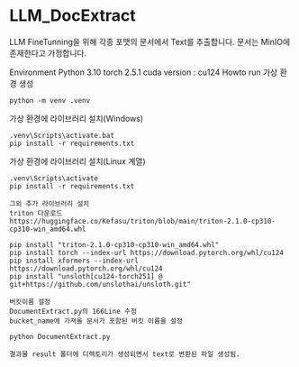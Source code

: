 # LLM_DocExtract

LLM FineTunning을 위해 각종 포맷의 문서에서 Text를 추출합니다.
문서는 MinIO에 존재한다고 가정합니다.

Environment
Python 3.10
torch 2.5.1
cuda version : cu124
Howto run
가상 환경 생성
```commandline
python -m venv .venv 
```
가상 환경에 라이브러리 설치(Windows)
```commandline
.venv\Scripts\activate.bat
pip install -r requirements.txt
```
가상 환경에 라이브러리 설치(Linux 계열)
```commandline
.venv\Scripts\activate
pip install -r requirements.txt
```


```commandline
그외 추가 라이브러리 설치
triton 다운로드
https://huggingface.co/Kefasu/triton/blob/main/triton-2.1.0-cp310-cp310-win_amd64.whl

pip install "triton-2.1.0-cp310-cp310-win_amd64.whl"
pip install torch --index-url https://download.pytorch.org/whl/cu124
pip install xformers --index-url https://download.pytorch.org/whl/cu124
pip install "unsloth[cu124-torch251] @ git+https://github.com/unslothai/unsloth.git"
```
```commandline
버킷이름 설정
DocumentExtract.py의 166Line 수정
bucket_name에 가져올 문서가 포함된 버킷 이름을 설정
```

```commandline
python DocumentExtract.py
```
```
결과물 result 폴더에 디렉토리가 생성되면서 text로 변환된 파일 생성됨.
```